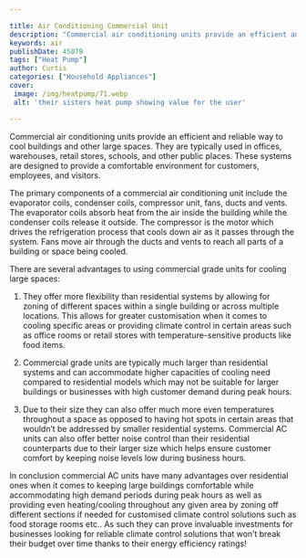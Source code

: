 ```yaml
---

title: Air Conditioning Commercial Unit
description: "Commercial air conditioning units provide an efficient and reliable way to cool buildings and other large spaces. They are typical...lets find out"
keywords: air
publishDate: 45079
tags: ["Heat Pump"]
author: Curtis
categories: ["Household Appliances"]
cover: 
 image: /img/heatpump/71.webp
 alt: 'their sisters heat pump showing value for the user'

---
```


Commercial air conditioning units provide an efficient and reliable way to cool buildings and other large spaces. They are typically used in offices, warehouses, retail stores, schools, and other public places. These systems are designed to provide a comfortable environment for customers, employees, and visitors.

The primary components of a commercial air conditioning unit include the evaporator coils, condenser coils, compressor unit, fans, ducts and vents. The evaporator coils absorb heat from the air inside the building while the condenser coils release it outside. The compressor is the motor which drives the refrigeration process that cools down air as it passes through the system. Fans move air through the ducts and vents to reach all parts of a building or space being cooled. 

There are several advantages to using commercial grade units for cooling large spaces: 

1) They offer more flexibility than residential systems by allowing for zoning of different spaces within a single building or across multiple locations. This allows for greater customisation when it comes to cooling specific areas or providing climate control in certain areas such as office rooms or retail stores with temperature-sensitive products like food items. 

2) Commercial grade units are typically much larger than residential systems and can accommodate higher capacities of cooling need compared to residential models which may not be suitable for larger buildings or businesses with high customer demand during peak hours. 

3) Due to their size they can also offer much more even temperatures throughout a space as opposed to having hot spots in certain areas that wouldn’t be addressed by smaller residential systems. Commercial AC units can also offer better noise control than their residential counterparts due to their larger size which helps ensure customer comfort by keeping noise levels low during business hours. 

In conclusion commercial AC units have many advantages over residential ones when it comes to keeping large buildings comfortable while accommodating high demand periods during peak hours as well as providing even heating/cooling throughout any given area by zoning off different sections if needed for customised climate control solutions such as food storage rooms etc.. As such they can prove invaluable investments for businesses looking for reliable climate control solutions that won’t break their budget over time thanks to their energy efficiency ratings!
